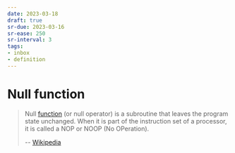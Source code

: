 ```yaml
---
date: 2023-03-18
draft: true
sr-due: 2023-03-16
sr-ease: 250
sr-interval: 3
tags:
- inbox
- definition
---
```


# Null function

> Null [function](./function%20%28computer%20programming%29.md) (or null
> operator) is a subroutine that leaves the program state unchanged. When it is
> part of the instruction set of a processor, it is called a NOP or NOOP (No
> OPeration).
>
> -- [Wikipedia](https://en.wikipedia.org/wiki/Null_function)